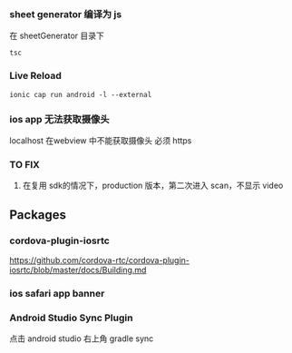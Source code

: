 


### sheet generator 编译为 js
在 sheetGenerator 目录下
```
tsc
```


### Live Reload

```
ionic cap run android -l --external
```


### ios app 无法获取摄像头
localhost 在webview 中不能获取摄像头
必须 https



### TO FIX

1. 在复用 sdk的情况下，production 版本，第二次进入 scan，不显示 video



## Packages


### cordova-plugin-iosrtc
https://github.com/cordova-rtc/cordova-plugin-iosrtc/blob/master/docs/Building.md



### ios safari app banner

<meta name='apple-itunes-app' content='app-id=你的APP-ID'>



### Android Studio Sync Plugin

点击 android studio 右上角 gradle sync
